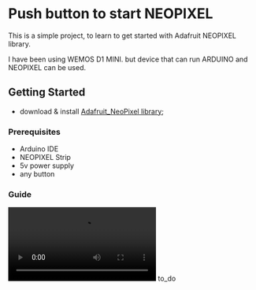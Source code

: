 # Push button to start NEOPIXEL

This is a simple project, to learn to get started with Adafruit NEOPIXEL library.

I have been using WEMOS D1 MINI.
but device that can run ARDUINO and NEOPIXEL can be used.

## Getting Started

- download & install  [Adafruit_NeoPixel library](https://learn.adafruit.com/adafruit-neopixel-uberguide/arduino-library-installation);

### Prerequisites

- Arduino IDE
- NEOPIXEL Strip
- 5v power supply
- any button

### Guide

![NERF TARGET](https://i.imgur.com/vYY3kz6.mp4)
to_do